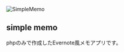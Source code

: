 ![SimpleMemo](https://raw.githubusercontent.com/wiki/YasuakiHirano/simple_memo/images/simple-memo.gif)
## simple memo  
phpのみで作成したEvernote風メモアプリです。  

